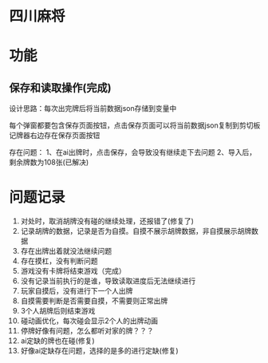 # 四川麻将

# 功能

## 保存和读取操作(完成)

设计思路：每次出完牌后将当前数据json存储到变量中

每个弹窗都要包含保存页面按钮，点击保存页面可以将当前数据json复制到剪切板
记牌器右边存在保存页面按钮

存在问题：
1、在ai出牌时，点击保存，会导致没有继续走下去问题
2、导入后，剩余牌数为108张(已解决)

# 问题记录
1. 对处时，取消胡牌没有碰的继续处理，还报错了(修复了)
2. 记录胡牌的数据，记录是否为自摸。自摸不展示胡牌数据，非自摸展示胡牌数据
3. 存在出牌出着就没法继续问题
4. 存在摸杠，没有判断问题
5. 游戏没有卡牌将结束游戏（完成）
6. 没有记录当前执行的是谁，导致读取进度后无法继续进行
7. 玩家自摸后，没有进行下一个人出牌
8. 自摸需要判断是否需要自摸，不需要则正常出牌
9. 3个人胡牌后则结束游戏
10. 碰动画优化，每次碰会显示2个人的出牌动画
11. 停牌好像有问题，怎么都听对家的牌？？？
12. ai定缺的牌也在碰(修复)
13. 好像ai定缺存在问题，选择的是多的进行定缺(修复)
